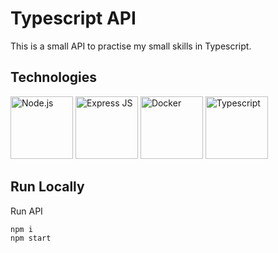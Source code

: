 # Typescript API

This is a small API to practise my small skills in Typescript.

## Technologies

<div>
  <img src="https://upload.wikimedia.org/wikipedia/commons/thumb/d/d9/Node.js_logo.svg/1200px-Node.js_logo.svg.png" alt="Node.js" height="100" >
  <img src="https://expressjs.com/images/express-facebook-share.png" alt="Express JS" height="100">
  <img src="https://www.docker.com/wp-content/uploads/2022/03/vertical-logo-monochromatic.png" alt="Docker" height="100" >
  <img src="https://upload.wikimedia.org/wikipedia/commons/thumb/4/4c/Typescript_logo_2020.svg/1200px-Typescript_logo_2020.svg.png" alt="Typescript" height="100" >
</div>

## Run Locally

Run API
```
npm i
npm start
```
